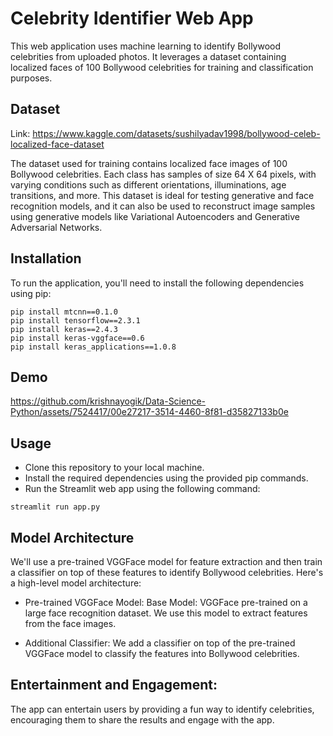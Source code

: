 # Celebrity Identifier Web App

This web application uses machine learning to identify Bollywood celebrities from uploaded photos. It leverages a dataset containing localized faces of 100 Bollywood celebrities for training and classification purposes.

## Dataset

Link: https://www.kaggle.com/datasets/sushilyadav1998/bollywood-celeb-localized-face-dataset

The dataset used for training contains localized face images of 100 Bollywood celebrities. Each class has samples of size 64 X 64 pixels, with varying conditions such as different orientations, illuminations, age transitions, and more. This dataset is ideal for testing generative and face recognition models, and it can also be used to reconstruct image samples using generative models like Variational Autoencoders and Generative Adversarial Networks.

## Installation

To run the application, you'll need to install the following dependencies using pip:

```
pip install mtcnn==0.1.0
pip install tensorflow==2.3.1
pip install keras==2.4.3
pip install keras-vggface==0.6
pip install keras_applications==1.0.8
```
## Demo 


https://github.com/krishnayogik/Data-Science-Python/assets/7524417/00e27217-3514-4460-8f81-d35827133b0e

## Usage
- Clone this repository to your local machine.
- Install the required dependencies using the provided pip commands.
- Run the Streamlit web app using the following command:
  
```
streamlit run app.py
```

## Model Architecture
We'll use a pre-trained VGGFace model for feature extraction and then train a classifier on top of these features to identify Bollywood celebrities. Here's a high-level model architecture:

- Pre-trained VGGFace Model:
  Base Model: VGGFace pre-trained on a large face recognition dataset.
  We use this model to extract features from the face images.

- Additional Classifier:
  We add a classifier on top of the pre-trained VGGFace model to classify the features into Bollywood celebrities.

## Entertainment and Engagement:

The app can entertain users by providing a fun way to identify celebrities, encouraging them to share the results and engage with the app.






